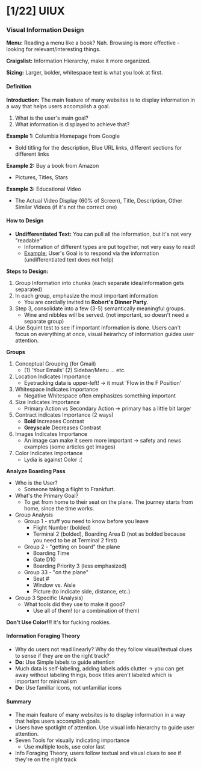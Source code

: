 # [1/22] UIUX

### Visual Information Design

**Menu:** Reading a menu like a book? Nah. Browsing is more effective - looking for relevant/interesting things.

**Craigslist:** Information Hierarchy, make it more organized.

**Sizing:** Larger, bolder, whitespace text is what you look at first. 

#### Definition

**Introduction:** The main feature of many websites is to display information in a way that helps users accomplish a goal. 

1. What is the user's main goal?
2. What information is displayed to achieve that?

**Example 1:** Columbia Homepage from Google

- Bold titling for the description, Blue URL links, different sections for different links

**Example 2:** Buy a book from Amazon

- Pictures, Titles, Stars

**Example 3:** Educational Video

- The Actual Video Display (60% of Screen), Title, Description, Other Similar Videos (if it's not the correct one)

#### How to Design

- **Undifferentiated Text:** You can pull all the information, but it's not very "readable"
  - Information of different types are put together, not very easy to read!
  - <u>Example:</u> User's Goal is to respond via the information (undifferentiated text does not help)

**Steps to Design:**

1. Group Information into chunks (each separate idea/information gets separated)
2. In each group, emphasize the most important information
   - You are cordially invited to **Robert's Dinner Party**.
3. Step 3, consolidate into a few (3-5) semantically meaningful groups.
   - Wine and nibbles will be served. (not important, so doesn't need a separate group)
4. Use Squint test to see if important information is done. Users can't focus on everything at once, visual heirarhcy of information guides user attention.

**Groups**

1. Conceptual Grouping (for Gmail)
   - (1) 'Your Emails' (2) Sidebar/Menu ... etc.
2. Location Indicates Importance
   - Eyetracking data is upper-left! $\rightarrow$ it must 'Flow in the F Position'
3. Whitespace indicates importance
   - Negative Whitespace often emphasizes something important
4. Size Indicates Importance
   - Primary Action vs Secondary Action $\rightarrow$ primary has a little bit larger
5. Contract indicates Importance (2 ways)
   - **Bold** Increases Contrast
   - **Greyscale** Decreases Contrast
6. Images Indicates Importance
   - An image can make it seem more important $\rightarrow$​ safety and news examples (some articles get images)
7. Color Indicates Importance
   - Lydia is against Color :(

**Analyze Boarding Pass**

- Who is the User?
  - Someone taking a flight to Frankfurt.
- What's the Primary Goal?
  - To get from home to their seat on the plane. The journey starts from home, since the time works.
- Group Analysis
  - Group 1 - stuff you need to know before you leave
    - Flight Number (bolded)
    - Terminal 2 (bolded), Boarding Area D (not as bolded because you need to be at Terminal 2 first)
  - Group 2 - "getting on board" the plane
    - Boarding Time
    - Gate D10
    - Boarding Priority 3 (less emphasized)
  - Group 33 - "on the plane"
    - Seat #
    - Window vs. Aisle
    - Picture (to indicate side, distance, etc.)
- Group 3 Specific (Analysis)
  - What tools did they use to make it good?
    - Use all of them! (or a combination of them)

**Don't Use Color!!!** It's for fucking rookies.

#### Information Foraging Theory

- Why do users not read linearly? Why do they follow visual/textual clues to sense if they are on the right track?
- **Do:** Use Simple labels to guide attention
- Much data is self-labeling, adding labels adds clutter $\rightarrow$ you can get away without labeling things, book titles aren't labeled which is important for minimalism 
- **Do:** Use familiar icons, not unfamiliar icons

#### Summary

- The main feature of many websites is to display information in a way that helps users accomplish goals.
- Users have spotlight of attention. Use visual info hierarchy to guide user attention.
- Seven Tools for visually indicating importance
  - Use multiple tools, use color last
- Info Foraging Theory, users follow textual and visual clues to see if they're on the right track
